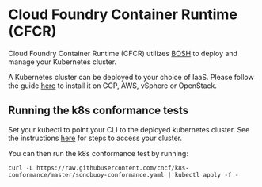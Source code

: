 # Cloud Foundry Container Runtime (CFCR)

Cloud Foundry Container Runtime (CFCR) utilizes [BOSH](http://bosh.io/) to deploy and manage your Kubernetes cluster.

A Kubernetes cluster can be deployed to your choice of IaaS. Please follow the guide [here](http://docs-kubo.cfapps.io/installing/) to install it on GCP, AWS, vSphere or OpenStack.

## Running the k8s conformance tests

Set your kubectl to point your CLI to the deployed kubernetes cluster. See the instructions [here](http://docs-kubo.cfapps.io/installing/deploying-cfcr/#step-4-access-kubernetes) for steps to access your cluster.

You can then run the k8s conformance test by running:

```
curl -L https://raw.githubusercontent.com/cncf/k8s-conformance/master/sonobuoy-conformance.yaml | kubectl apply -f -
```
